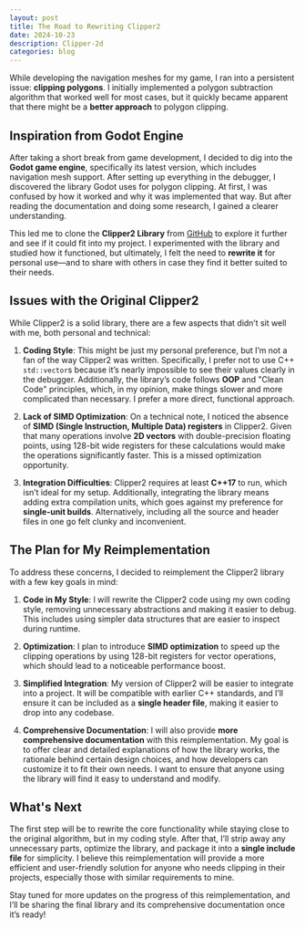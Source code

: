 ```yaml
---
layout: post
title: The Road to Rewriting Clipper2
date: 2024-10-23
description: Clipper-2d
categories: blog
---
```


While developing the navigation meshes for my game, I ran into a persistent issue: **clipping polygons**. I initially implemented a polygon subtraction algorithm that worked well for most cases, but it quickly became apparent that there might be a **better approach** to polygon clipping.

## Inspiration from Godot Engine

After taking a short break from game development, I decided to dig into the **Godot game engine**, specifically its latest version, which includes navigation mesh support. After setting up everything in the debugger, I discovered the library Godot uses for polygon clipping. At first, I was confused by how it worked and why it was implemented that way. But after reading the documentation and doing some research, I gained a clearer understanding.

This led me to clone the **Clipper2 Library** from [GitHub](https://github.com/AngusJohnson/Clipper2) to explore it further and see if it could fit into my project. I experimented with the library and studied how it functioned, but ultimately, I felt the need to **rewrite it** for personal use—and to share with others in case they find it better suited to their needs.

## Issues with the Original Clipper2

While Clipper2 is a solid library, there are a few aspects that didn’t sit well with me, both personal and technical:

1. **Coding Style**: This might be just my personal preference, but I’m not a fan of the way Clipper2 was written. Specifically, I prefer not to use C++ `std::vector`s because it’s nearly impossible to see their values clearly in the debugger. Additionally, the library’s code follows **OOP** and "Clean Code" principles, which, in my opinion, make things slower and more complicated than necessary. I prefer a more direct, functional approach.

2. **Lack of SIMD Optimization**: On a technical note, I noticed the absence of **SIMD (Single Instruction, Multiple Data) registers** in Clipper2. Given that many operations involve **2D vectors** with double-precision floating points, using 128-bit wide registers for these calculations would make the operations significantly faster. This is a missed optimization opportunity.

3. **Integration Difficulties**: Clipper2 requires at least **C++17** to run, which isn’t ideal for my setup. Additionally, integrating the library means adding extra compilation units, which goes against my preference for **single-unit builds**. Alternatively, including all the source and header files in one go felt clunky and inconvenient.

## The Plan for My Reimplementation

To address these concerns, I decided to reimplement the Clipper2 library with a few key goals in mind:

1. **Code in My Style**: I will rewrite the Clipper2 code using my own coding style, removing unnecessary abstractions and making it easier to debug. This includes using simpler data structures that are easier to inspect during runtime.

2. **Optimization**: I plan to introduce **SIMD optimization** to speed up the clipping operations by using 128-bit registers for vector operations, which should lead to a noticeable performance boost.

3. **Simplified Integration**: My version of Clipper2 will be easier to integrate into a project. It will be compatible with earlier C++ standards, and I’ll ensure it can be included as a **single header file**, making it easier to drop into any codebase.

4. **Comprehensive Documentation**: I will also provide **more comprehensive documentation** with this reimplementation. My goal is to offer clear and detailed explanations of how the library works, the rationale behind certain design choices, and how developers can customize it to fit their own needs. I want to ensure that anyone using the library will find it easy to understand and modify.

## What's Next

The first step will be to rewrite the core functionality while staying close to the original algorithm, but in my coding style. After that, I’ll strip away any unnecessary parts, optimize the library, and package it into a **single include file** for simplicity. I believe this reimplementation will provide a more efficient and user-friendly solution for anyone who needs clipping in their projects, especially those with similar requirements to mine.

Stay tuned for more updates on the progress of this reimplementation, and I’ll be sharing the final library and its comprehensive documentation once it’s ready!
